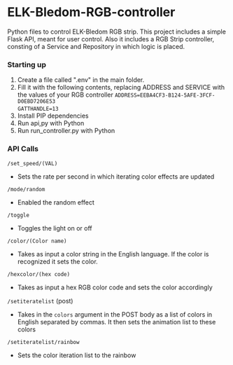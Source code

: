 # ELK-Bledom-RGB-controller
Python files to control ELK-Bledom RGB strip.
This project includes a simple Flask API, meant for user control. Also it includes a RGB Strip controller, consting of a Service and Repository in which logic is placed.

### Starting up
1. Create a file called ".env" in the main folder.
2. Fill it with the following contents, replacing ADDRESS and SERVICE with the values of your RGB controller
`ADDRESS=EEBA4CF3-B124-5AFE-3FCF-D0EBD7206E53`   
`GATTHANDLE=13`
3. Install PIP dependencies
4. Run api,py with Python
5. Run run_controller.py with Python

### API Calls
`/set_speed/(VAL)`
- Sets the rate per second in which iterating color effects are updated
  
`/mode/random`
- Enabled the random effect
  
`/toggle`
- Toggles the light on or off

`/color/(Color name)`
- Takes as input a color string in the English language. If the color is recognized it sets the color.


`/hexcolor/(hex code)`
- Takes as input a hex RGB color code and sets the color accordingly

`/setiteratelist` (post)
- Takes in the `colors` argument in the POST body as a list of colors in English separated by commas. It then sets the animation list to these colors
 
`/setiteratelist/rainbow` 
- Sets the color iteration list to the rainbow
